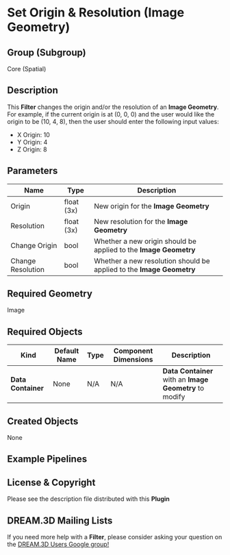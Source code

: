 # Set Origin & Resolution (Image Geometry)   #


## Group (Subgroup) ##

Core (Spatial)

## Description ##

This **Filter** changes the origin and/or the resolution of an **Image Geometry**. For example, if the current origin is at (0, 0, 0) and the user would like the origin to be (10, 4, 8), then the user should enter the following input values:

+ X Origin: 10
+ Y Origin: 4
+ Z Origin: 8

## Parameters ##

| Name    | Type      |  Description |
|---------|-----------|--------|
| Origin | float (3x) | New origin for the **Image Geometry** |
| Resolution | float (3x) | New resolution for the **Image Geometry** |
| Change Origin | bool | Whether a new origin should be applied to the **Image Geometry** |
| Change Resolution | bool | Whether a new resolution should be applied to the **Image Geometry** |

## Required Geometry ##

Image

## Required Objects ##

| Kind | Default Name | Type | Component Dimensions | Description |
|------|--------------|------|----------------------|-------------|
| **Data Container** | None | N/A | N/A | **Data Container** with an **Image Geometry** to modify |

## Created Objects ##

None

## Example Pipelines ##



## License & Copyright ##

Please see the description file distributed with this **Plugin**

## DREAM.3D Mailing Lists ##

If you need more help with a **Filter**, please consider asking your question on the [DREAM.3D Users Google group!](https://groups.google.com/forum/?hl=en#!forum/dream3d-users)


